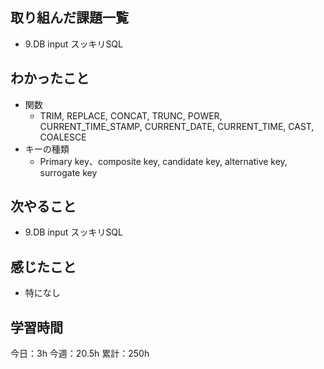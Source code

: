 ## 取り組んだ課題一覧

- 9.DB input スッキリSQL

## わかったこと

- 関数
  - TRIM, REPLACE, CONCAT, TRUNC, POWER, CURRENT_TIME_STAMP, CURRENT_DATE, CURRENT_TIME, CAST, COALESCE
- キーの種類
  - Primary key、composite key, candidate key, alternative key, surrogate key

## 次やること

- 9.DB input スッキリSQL

## 感じたこと

- 特になし

## 学習時間

今日：3h
今週：20.5h
累計：250h
